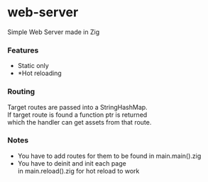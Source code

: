 # web-server
 Simple Web Server made in Zig

### Features

- Static only
- *Hot reloading

### Routing
Target routes are passed into a StringHashMap. <br>
If target route is found a function ptr is returned <br>
which the handler can get assets from that route. <br>

### Notes

- You have to add routes for them to be found in main.main().zig <br>
- You have to deinit and init each page <br>
in main.reload().zig for hot reload to work
